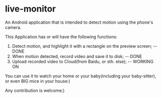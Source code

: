 live-monitor
============

An Android application that is intended to detect motion using the phone's camera.  


This Application has or will have the following functions:  
1. Detect motion, and highlight it with a rectangle on the preview screen; -- DONE  
2. When motion detected, record video and save it to disk; -- DONE  
3. Upload recorded video to Cloud(from Baidu, or sth. else); -- WORKING ON  

You can use it to watch your home or your baby(including your baby-sitter), or even BIG mice in your house:)  

Any contribution is welcome;)  

